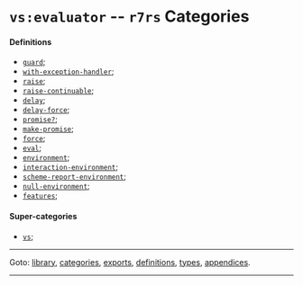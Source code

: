 

<a id='category__r7rs__vs_3a_evaluator'></a>

# `vs:evaluator` -- `r7rs` Categories


<a id='category__r7rs__vs_3a_evaluator__definitions'></a>

#### Definitions

 * [`guard`](../../r7rs/definitions/guard.md#definition__r7rs__guard);
 * [`with-exception-handler`](../../r7rs/definitions/with-exception-handler.md#definition__r7rs__with-exception-handler);
 * [`raise`](../../r7rs/definitions/raise.md#definition__r7rs__raise);
 * [`raise-continuable`](../../r7rs/definitions/raise-continuable.md#definition__r7rs__raise-continuable);
 * [`delay`](../../r7rs/definitions/delay.md#definition__r7rs__delay);
 * [`delay-force`](../../r7rs/definitions/delay-force.md#definition__r7rs__delay-force);
 * [`promise?`](../../r7rs/definitions/promise_3f.md#definition__r7rs__promise_3f);
 * [`make-promise`](../../r7rs/definitions/make-promise.md#definition__r7rs__make-promise);
 * [`force`](../../r7rs/definitions/force.md#definition__r7rs__force);
 * [`eval`](../../r7rs/definitions/eval.md#definition__r7rs__eval);
 * [`environment`](../../r7rs/definitions/environment.md#definition__r7rs__environment);
 * [`interaction-environment`](../../r7rs/definitions/interaction-environment.md#definition__r7rs__interaction-environment);
 * [`scheme-report-environment`](../../r7rs/definitions/scheme-report-environment.md#definition__r7rs__scheme-report-environment);
 * [`null-environment`](../../r7rs/definitions/null-environment.md#definition__r7rs__null-environment);
 * [`features`](../../r7rs/definitions/features.md#definition__r7rs__features);


<a id='category__r7rs__vs_3a_evaluator__super-categories'></a>

#### Super-categories

 * [`vs`](../../r7rs/categories/vs.md#category__r7rs__vs);

----

Goto: [library](../../r7rs/_index.md#library__r7rs), [categories](../../r7rs/categories/_index.md#toc__r7rs__categories), [exports](../../r7rs/exports/_index.md#toc__r7rs__exports), [definitions](../../r7rs/definitions/_index.md#toc__r7rs__definitions), [types](../../r7rs/types/_index.md#toc__r7rs__types), [appendices](../../r7rs/appendices/_index.md#toc__r7rs__appendices).

----

